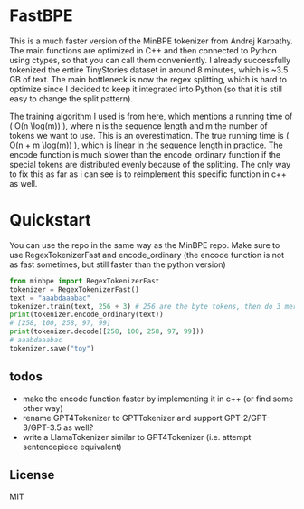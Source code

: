 # FastBPE

This is a much faster version of the MinBPE tokenizer from Andrej Karpathy. The main functions are optimized in C++ and then connected to Python using ctypes, so that you can call them conveniently. I already successfully tokenized the entire TinyStories dataset in around 8 minutes, which is ~3.5 GB of text. The main bottleneck is now the regex splitting, which is hard to optimize since I decided to keep it integrated into Python (so that it is still easy to change the split pattern).

The training algorithm I used is from [here](https://arxiv.org/abs/2306.16837), which mentions a running time of \( O(n \log(m)) \), where n is the sequence length and m the number of tokens we want to use. This is an overestimation. The true running time is \( O(n + m \log(m)) \), which is linear in the sequence length in practice. The encode function is much slower than the encode_ordinary function if the special tokens are distributed evenly because of the splitting. The only way to fix this as far as i can see is to reimplement this specific function in c++ as well.

# Quickstart
You can use the repo in the same way as the MinBPE repo. Make sure to use RegexTokenizerFast and encode_ordinary (the encode function is not as fast sometimes, but still faster than the python version)

```python
from minbpe import RegexTokenizerFast
tokenizer = RegexTokenizerFast()
text = "aaabdaaabac"
tokenizer.train(text, 256 + 3) # 256 are the byte tokens, then do 3 merges
print(tokenizer.encode_ordinary(text))
# [258, 100, 258, 97, 99]
print(tokenizer.decode([258, 100, 258, 97, 99]))
# aaabdaaabac
tokenizer.save("toy")
```

## todos
- make the encode function faster by implementing it in c++ (or find some other way)
- rename GPT4Tokenizer to GPTTokenizer and support GPT-2/GPT-3/GPT-3.5 as well?
- write a LlamaTokenizer similar to GPT4Tokenizer (i.e. attempt sentencepiece equivalent)

## License

MIT
